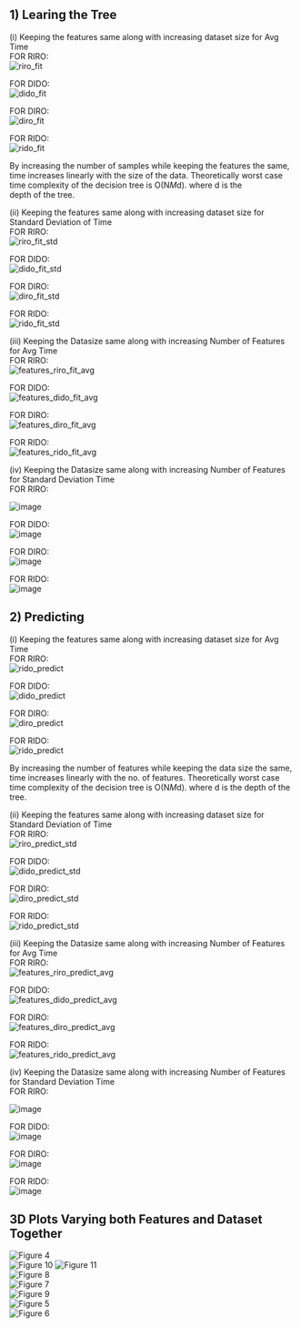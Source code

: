 ## 1) Learing the Tree
(i) Keeping the features same along with increasing dataset size for Avg Time  
FOR RIRO:  
![riro_fit](https://github.com/ES335-2024/assignment-1-ml-doofenshmirtz-evil-inc/assets/114944809/886fe08c-3384-44d1-b33f-b4d5b7f3ca5f)  

FOR DIDO:  
![dido_fit](https://github.com/ES335-2024/assignment-1-ml-doofenshmirtz-evil-inc/assets/114944809/11843f92-6e90-4aaf-b683-b280188d8724)  

FOR DIRO:  
![diro_fit](https://github.com/ES335-2024/assignment-1-ml-doofenshmirtz-evil-inc/assets/114944809/8986922a-4e57-4336-a6bf-bd722613d4ae)  

FOR RIDO:  
![rido_fit](https://github.com/ES335-2024/assignment-1-ml-doofenshmirtz-evil-inc/assets/114944809/f3de5358-8120-4d91-ba6d-356ddf151f3c)  

By increasing the number of samples while keeping the features the same, time increases linearly with the size of the data. Theoretically worst case time complexity of the decision tree is O(N*M*d). where d is the depth of the tree.

(ii) Keeping the features same along with increasing dataset size for Standard Deviation of Time  
FOR RIRO:  
![riro_fit_std](https://github.com/ES335-2024/assignment-1-ml-doofenshmirtz-evil-inc/assets/114944809/feba0a45-a248-4c14-af0f-30e2b108980a)


FOR DIDO:  
![dido_fit_std](https://github.com/ES335-2024/assignment-1-ml-doofenshmirtz-evil-inc/assets/114944809/bfa1d03f-21fa-4ff5-8551-f2e68f20ac33)


FOR DIRO:  
![diro_fit_std](https://github.com/ES335-2024/assignment-1-ml-doofenshmirtz-evil-inc/assets/114944809/68405c1a-d329-4d17-b688-2095e82c926f)


FOR RIDO:  
![rido_fit_std](https://github.com/ES335-2024/assignment-1-ml-doofenshmirtz-evil-inc/assets/114944809/d3a3b72f-15e7-4c6b-bf10-2e77e44de8a2)

(iii) Keeping the Datasize same along with increasing Number of Features for Avg Time  
FOR RIRO:  
![features_riro_fit_avg](https://github.com/ES335-2024/assignment-1-ml-doofenshmirtz-evil-inc/assets/114944809/cf0302b1-b1d5-4be0-899d-8f3e20c53ff2)



FOR DIDO:  
![features_dido_fit_avg](https://github.com/ES335-2024/assignment-1-ml-doofenshmirtz-evil-inc/assets/114944809/34bb2400-8b7a-4aa6-b113-f79627f2d3e1)



FOR DIRO:  
![features_diro_fit_avg](https://github.com/ES335-2024/assignment-1-ml-doofenshmirtz-evil-inc/assets/114944809/2fcbc5f2-9b30-467c-8afa-44987fbc48e5)



FOR RIDO:  
![features_rido_fit_avg](https://github.com/ES335-2024/assignment-1-ml-doofenshmirtz-evil-inc/assets/114944809/d093ab9d-d6b9-44b5-b93f-886b73cffaa7)  

(iv) Keeping the Datasize same along with increasing Number of Features for Standard Deviation Time  
FOR RIRO:  

![image](https://github.com/ES335-2024/assignment-1-ml-doofenshmirtz-evil-inc/assets/114944809/66472af1-0627-4933-a4d8-4db856757c20)




FOR DIDO:  
![image](https://github.com/ES335-2024/assignment-1-ml-doofenshmirtz-evil-inc/assets/114944809/4b4e1833-914c-4deb-bfa3-ff9e4f8bd524)




FOR DIRO:  
![image](https://github.com/ES335-2024/assignment-1-ml-doofenshmirtz-evil-inc/assets/114944809/a845bf2f-6f04-4c0e-8622-566de0064e07)  


FOR RIDO:  
![image](https://github.com/ES335-2024/assignment-1-ml-doofenshmirtz-evil-inc/assets/114944809/47890a44-1359-4da5-83f6-96833253e79b)  

## 2) Predicting 

(i) Keeping the features same along with increasing dataset size for Avg Time  
FOR RIRO:  
![rido_predict](https://github.com/ES335-2024/assignment-1-ml-doofenshmirtz-evil-inc/assets/114944809/15fb4e1a-7086-4e40-9a73-1ad5b7d3ce6b)
  

FOR DIDO:  
![dido_predict](https://github.com/ES335-2024/assignment-1-ml-doofenshmirtz-evil-inc/assets/114944809/5fccf576-1c5a-485a-b03b-3d867ccbbadc)


FOR DIRO:  
![diro_predict](https://github.com/ES335-2024/assignment-1-ml-doofenshmirtz-evil-inc/assets/114944809/fad0874b-1a02-4ed3-918d-1de7a8369712)


FOR RIDO:  
![rido_predict](https://github.com/ES335-2024/assignment-1-ml-doofenshmirtz-evil-inc/assets/114944809/a1bbd4ac-ff7e-4ae0-80fd-3e344823fe21)  

By increasing the number of features while keeping the data size the same, time increases linearly with the no. of features. Theoretically worst case time complexity of the decision tree is O(N*M*d). where d is the depth of the tree.

(ii) Keeping the features same along with increasing dataset size for Standard Deviation of Time  
FOR RIRO:  
![riro_predict_std](https://github.com/ES335-2024/assignment-1-ml-doofenshmirtz-evil-inc/assets/114944809/f3fd1f10-3484-4de1-ad6b-7f6042923bec)



FOR DIDO:  
![dido_predict_std](https://github.com/ES335-2024/assignment-1-ml-doofenshmirtz-evil-inc/assets/114944809/8d15964c-fba1-4d7f-8daf-81fb6a27bad6)



FOR DIRO:  
![diro_predict_std](https://github.com/ES335-2024/assignment-1-ml-doofenshmirtz-evil-inc/assets/114944809/f1a0abb3-59a6-4563-a9a8-3ea71bc85492)



FOR RIDO:  
![rido_predict_std](https://github.com/ES335-2024/assignment-1-ml-doofenshmirtz-evil-inc/assets/114944809/e7a56cd8-9c0a-4ae2-afb5-c6afb51a015e)  

(iii) Keeping the Datasize same along with increasing Number of Features for Avg Time  
FOR RIRO:  
![features_riro_predict_avg](https://github.com/ES335-2024/assignment-1-ml-doofenshmirtz-evil-inc/assets/114944809/675a8734-b08f-47df-92e1-a7c15be20e98)




FOR DIDO:  
![features_dido_predict_avg](https://github.com/ES335-2024/assignment-1-ml-doofenshmirtz-evil-inc/assets/114944809/398365e3-3f9d-4559-9013-88056ea33372)




FOR DIRO:  
![features_diro_predict_avg](https://github.com/ES335-2024/assignment-1-ml-doofenshmirtz-evil-inc/assets/114944809/794d6204-a33f-4f75-9823-3f0555faddfc)




FOR RIDO:  
![features_rido_predict_avg](https://github.com/ES335-2024/assignment-1-ml-doofenshmirtz-evil-inc/assets/114944809/8964c6b4-58a2-4e79-8623-a4ae076bba84)

(iv) Keeping the Datasize same along with increasing Number of Features for Standard Deviation Time  
FOR RIRO:  

![image](https://github.com/ES335-2024/assignment-1-ml-doofenshmirtz-evil-inc/assets/114944809/a7a9b307-fcd4-4b18-b029-09b5294c1677)





FOR DIDO:  
![image](https://github.com/ES335-2024/assignment-1-ml-doofenshmirtz-evil-inc/assets/114944809/654b28fc-30a6-47a1-89c6-d35058b7f4fb)





FOR DIRO:  
![image](https://github.com/ES335-2024/assignment-1-ml-doofenshmirtz-evil-inc/assets/114944809/7909cfac-dc9d-429c-9cc4-a9366368d360)



FOR RIDO:  
![image](https://github.com/ES335-2024/assignment-1-ml-doofenshmirtz-evil-inc/assets/114944809/5712aac1-82c8-490f-8530-e6ad8b7d002d)

## 3D Plots Varying both Features and Dataset Together  
![Figure 4](https://github.com/ES335-2024/assignment-1-ml-doofenshmirtz-evil-inc/assets/114944809/1a799719-f35a-4407-bc32-d79d532929c9)  
![Figure 10](https://github.com/ES335-2024/assignment-1-ml-doofenshmirtz-evil-inc/assets/114944809/964180d9-61a0-45b6-b220-3c9d58f85995)
![Figure 11](https://github.com/ES335-2024/assignment-1-ml-doofenshmirtz-evil-inc/assets/114944809/43c3aab3-78d3-42fd-9b2d-897fca5f9d83)  
![Figure 8](https://github.com/ES335-2024/assignment-1-ml-doofenshmirtz-evil-inc/assets/114944809/4c87d5d1-975b-4f66-92ad-e36c9f67f752)  
![Figure 7](https://github.com/ES335-2024/assignment-1-ml-doofenshmirtz-evil-inc/assets/114944809/616a228c-916f-476f-9914-1477a18333f2)  
![Figure 9](https://github.com/ES335-2024/assignment-1-ml-doofenshmirtz-evil-inc/assets/114944809/bd8f971d-8578-4f6f-ba67-7045c8b23f9d)  
![Figure 5](https://github.com/ES335-2024/assignment-1-ml-doofenshmirtz-evil-inc/assets/114944809/5165c007-d360-4a42-b969-8d65bf1b8709)  
![Figure 6](https://github.com/ES335-2024/assignment-1-ml-doofenshmirtz-evil-inc/assets/114944809/4e6b2edf-26ea-4409-a554-bb0999c96d10)













